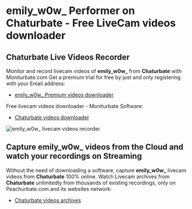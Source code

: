 # emily_w0w_ Performer on Chaturbate - Free LiveCam videos downloader

## Chaturbate Live Videos Recorder

Monitor and record livecam videos of **emily_w0w_** from **Chaturbate** with Moniturbate.com
Get a premium trial for free by just and only registering with your Email address:
* [emily_w0w_ Premium videos downloader](https://moniturbate.com/request-demo-licence-key.html)

Free livecam videos downloader - Moniturbate Software:
* [Chaturbate videos downloader](https://moniturbate.com/moniturbate-download-software.html)

![emily_w0w_ livecam videos recorder](https://peachurnet.com/templates/moniturbate-software.png)


## Capture emily_w0w_ videos from the Cloud and watch your recordings on Streaming

Without the need of downloading a software, capture **emily_w0w_** livecam videos from **Chaturbate** 100% online.
Watch Livecam archives from **Chaturbate** unlimitedly from thousands of existing recordings, only on Peachurbate.com and its websites network:
* [Chaturbate videos archives](https://peachurnet.com/)